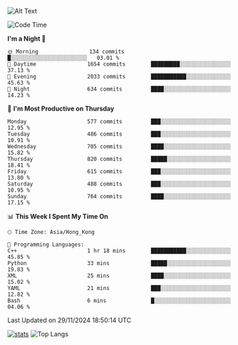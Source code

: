 ![Alt Text](https://media.tenor.com/3Gehha8RO-sAAAAC/goose-dance.gif)

<!--START_SECTION:waka-->
![Code Time](http://img.shields.io/badge/Code%20Time-355%20hrs%203%20mins-blue)

**I'm a Night 🦉** 

```text
🌞 Morning                134 commits         █░░░░░░░░░░░░░░░░░░░░░░░░   03.01 % 
🌆 Daytime                1654 commits        █████████░░░░░░░░░░░░░░░░   37.13 % 
🌃 Evening                2033 commits        ███████████░░░░░░░░░░░░░░   45.63 % 
🌙 Night                  634 commits         ████░░░░░░░░░░░░░░░░░░░░░   14.23 % 
```
📅 **I'm Most Productive on Thursday** 

```text
Monday                   577 commits         ███░░░░░░░░░░░░░░░░░░░░░░   12.95 % 
Tuesday                  486 commits         ███░░░░░░░░░░░░░░░░░░░░░░   10.91 % 
Wednesday                705 commits         ████░░░░░░░░░░░░░░░░░░░░░   15.82 % 
Thursday                 820 commits         █████░░░░░░░░░░░░░░░░░░░░   18.41 % 
Friday                   615 commits         ███░░░░░░░░░░░░░░░░░░░░░░   13.80 % 
Saturday                 488 commits         ███░░░░░░░░░░░░░░░░░░░░░░   10.95 % 
Sunday                   764 commits         ████░░░░░░░░░░░░░░░░░░░░░   17.15 % 
```


📊 **This Week I Spent My Time On** 

```text
🕑︎ Time Zone: Asia/Hong_Kong

💬 Programming Languages: 
C++                      1 hr 18 mins        ███████████░░░░░░░░░░░░░░   45.85 % 
Python                   33 mins             █████░░░░░░░░░░░░░░░░░░░░   19.83 % 
XML                      25 mins             ████░░░░░░░░░░░░░░░░░░░░░   15.02 % 
YAML                     21 mins             ███░░░░░░░░░░░░░░░░░░░░░░   12.82 % 
Bash                     6 mins              █░░░░░░░░░░░░░░░░░░░░░░░░   04.06 % 
```


 Last Updated on 29/11/2024 18:50:14 UTC
<!--END_SECTION:waka-->
[![stats](https://github-readme-stats-rose-phi.vercel.app/api?username=jxncted&count_private=true)](https://github.com/jxncted/github-readme-stats)
![Top Langs](https://github-readme-stats-rose-phi.vercel.app/api/top-langs/?username=jxncted\&layout=compact&hide=c,assembly,jupyter%20notebook)
